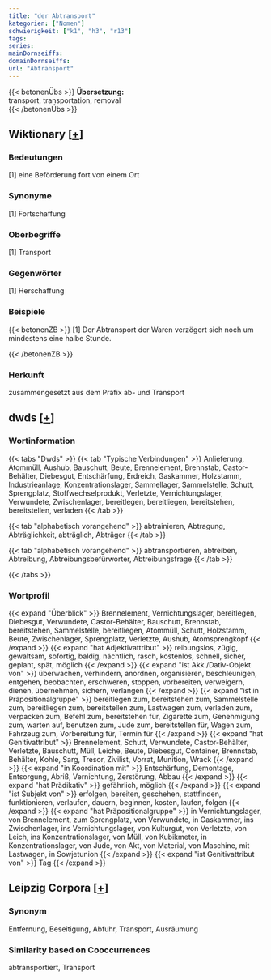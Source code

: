 ```yaml
---
title: "der Abtransport"
kategorien: ["Nomen"]
schwierigkeit: ["k1", "h3", "r13"]
tags:
series:
mainDornseiffs:
domainDornseiffs:
url: "Abtransport"
---
```


{{< betonenÜbs >}}
**Übersetzung:**  
transport, transportation, removal  
{{< /betonenÜbs >}}

## Wiktionary [[+](https://de.wiktionary.org/wiki/Abtransport)]

### Bedeutungen
[1] eine Beförderung fort von einem Ort  

### Synonyme
[1] Fortschaffung  

### Oberbegriffe
[1] Transport  

### Gegenwörter
[1] Herschaffung  

### Beispiele
{{< betonenZB >}}
[1] Der Abtransport der Waren verzögert sich noch um mindestens eine halbe Stunde.  

{{< /betonenZB >}}
### Herkunft
zusammengesetzt aus dem Präfix ab- und Transport  



## dwds [[+](https://www.dwds.de/wb/Abtransport)]

### Wortinformation
{{< tabs "Dwds" >}}
{{< tab "Typische Verbindungen" >}}
Anlieferung, Atommüll, Aushub, Bauschutt, Beute, Brennelement, Brennstab, Castor-Behälter, Diebesgut, Entschärfung, Erdreich, Gaskammer, Holzstamm, Industrieanlage, Konzentrationslager, Sammellager, Sammelstelle, Schutt, Sprengplatz, Stoffwechselprodukt, Verletzte, Vernichtungslager, Verwundete, Zwischenlager, bereitlegen, bereitliegen, bereitstehen, bereitstellen, verladen
{{< /tab >}}

{{< tab "alphabetisch vorangehend" >}}
abtrainieren, Abtragung, Abträglichkeit, abträglich, Abträger
{{< /tab >}}

{{< tab "alphabetisch vorangehend" >}}
abtransportieren, abtreiben, Abtreibung, Abtreibungsbefürworter, Abtreibungsfrage
{{< /tab >}}

{{< /tabs >}}

### Wortprofil
{{< expand "Überblick" >}} Brennelement, Vernichtungslager, bereitlegen, Diebesgut, Verwundete, Castor-Behälter, Bauschutt, Brennstab, bereitstehen, Sammelstelle, bereitliegen, Atommüll, Schutt, Holzstamm, Beute, Zwischenlager, Sprengplatz, Verletzte, Aushub, Atomsprengkopf {{< /expand >}}
{{< expand "hat Adjektivattribut" >}} reibungslos, zügig, gewaltsam, sofortig, baldig, nächtlich, rasch, kostenlos, schnell, sicher, geplant, spät, möglich {{< /expand >}}
{{< expand "ist Akk./Dativ-Objekt von" >}} überwachen, verhindern, anordnen, organisieren, beschleunigen, entgehen, beobachten, erschweren, stoppen, vorbereiten, verweigern, dienen, übernehmen, sichern, verlangen {{< /expand >}}
{{< expand "ist in Präpositionalgruppe" >}} bereitlegen zum, bereitstehen zum, Sammelstelle zum, bereitliegen zum, bereitstellen zum, Lastwagen zum, verladen zum, verpacken zum, Befehl zum, bereitstehen für, Zigarette zum, Genehmigung zum, warten auf, benutzen zum, Jude zum, bereitstellen für, Wagen zum, Fahrzeug zum, Vorbereitung für, Termin für {{< /expand >}}
{{< expand "hat Genitivattribut" >}} Brennelement, Schutt, Verwundete, Castor-Behälter, Verletzte, Bauschutt, Müll, Leiche, Beute, Diebesgut, Container, Brennstab, Behälter, Kohle, Sarg, Tresor, Zivilist, Vorrat, Munition, Wrack {{< /expand >}}
{{< expand "in Koordination mit" >}} Entschärfung, Demontage, Entsorgung, Abriß, Vernichtung, Zerstörung, Abbau {{< /expand >}}
{{< expand "hat Prädikativ" >}} gefährlich, möglich {{< /expand >}}
{{< expand "ist Subjekt von" >}} erfolgen, bereiten, geschehen, stattfinden, funktionieren, verlaufen, dauern, beginnen, kosten, laufen, folgen {{< /expand >}}
{{< expand "hat Präpositionalgruppe" >}} in Vernichtungslager, von Brennelement, zum Sprengplatz, von Verwundete, in Gaskammer, ins Zwischenlager, ins Vernichtungslager, von Kulturgut, von Verletzte, von Leich, ins Konzentrationslager, von Müll, von Kubikmeter, in Konzentrationslager, von Jude, von Akt, von Material, von Maschine, mit Lastwagen, in Sowjetunion {{< /expand >}}
{{< expand "ist Genitivattribut von" >}} Tag {{< /expand >}}

## Leipzig Corpora [[+](https://corpora.uni-leipzig.de/en/res?word=Abtransport&corpusId=deu_newscrawl-public_2018)]


### Synonym
Entfernung, Beseitigung, Abfuhr, Transport, Ausräumung


### Similarity based on Cooccurrences
abtransportiert, Transport

